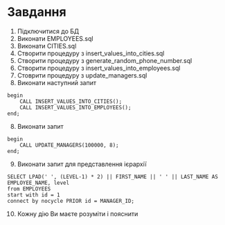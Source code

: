 # Завдання
1. Підключитися до БД
2. Виконати EMPLOYEES.sql
3. Виконати CITIES.sql
4. Створити процедуру з insert_values_into_cities.sql
5. Створити процедуру з generate_random_phone_number.sql
6. Створити процедуру з insert_values_into_employees.sql
7. Стоврити процедуру з update_managers.sql
8. Виконати наступний запит 
```
begin
    CALL INSERT_VALUES_INTO_CITIES();
    CALL INSERT_VALUES_INTO_EMPLOYEES();
end;
```
8. Виконати запит
```
begin
    CALL UPDATE_MANAGERS(100000, 8);
end;
```
9. Виконати запит для представлення ієрархії
```
SELECT LPAD(' ', (LEVEL-1) * 2) || FIRST_NAME || ' ' || LAST_NAME AS EMPLOYEE_NAME, level
from EMPLOYEES
start with id = 1
connect by nocycle PRIOR id = MANAGER_ID;
```
10. Кожну дію Ви маєте розуміти і пояснити
